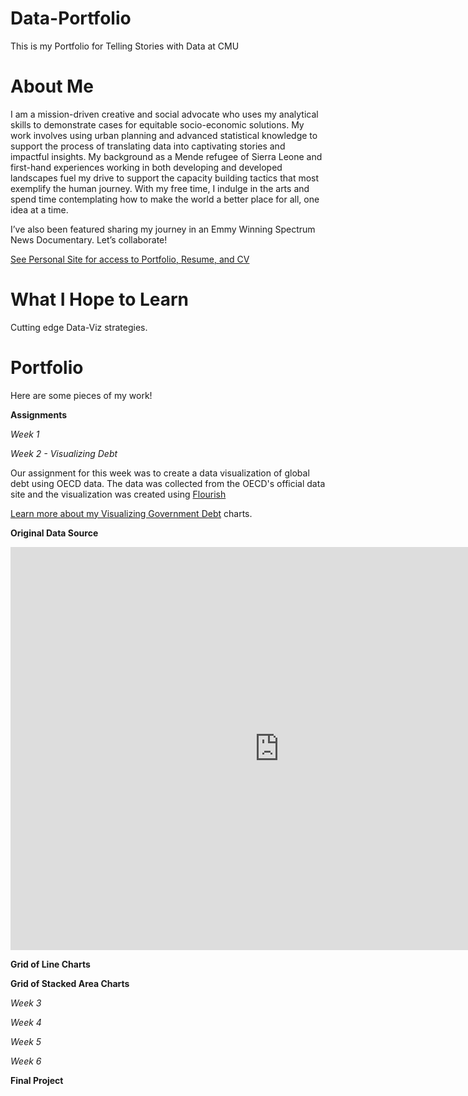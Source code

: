 # Data-Portfolio
This is my Portfolio for Telling Stories with Data at CMU

# About Me
I am a mission-driven creative and social advocate who uses my analytical skills to demonstrate cases for equitable socio-economic solutions. My work involves using urban planning and advanced statistical knowledge to support the process of translating data into captivating stories and impactful insights. My background as a Mende refugee of Sierra Leone and first-hand experiences working in both developing and developed landscapes fuel my drive to support the capacity building tactics that most exemplify the human journey. With my free time, I indulge in the arts and spend time contemplating how to make the world a better place for all, one idea at a time.

I’ve also been featured sharing my journey in an Emmy Winning Spectrum News Documentary. Let’s collaborate!

[See Personal Site for access to Portfolio, Resume, and CV](https://navoemmanuel.wixsite.com/mysite)

# What I Hope to Learn
Cutting edge Data-Viz strategies.

# Portfolio
Here are some pieces of my work!

**Assignments**

*Week 1*

*Week 2 - Visualizing Debt*

Our assignment for this week was to create a data visualization of global debt using OECD data. The data was collected from the OECD's official data site and the visualization was created using [Flourish](https://public.flourish.studio/visualisation/7700781/)

[Learn more about my Visualizing Government Debt](/govtdebt.md) charts.

**Original Data Source**
<iframe src="https://data.oecd.org/chart/6vdc" width="860" height="645" style="border: 0" mozallowfullscreen="true" webkitallowfullscreen="true" allowfullscreen="true"><a href="https://data.oecd.org/chart/6vdc" target="_blank">OECD Chart: General government debt, Total, % of GDP, Annual, 2017</a></iframe>

**Grid of Line Charts**
<div class="flourish-embed flourish-chart" data-src="visualisation/7700781"><script src="https://public.flourish.studio/resources/embed.js"></script></div>

**Grid of Stacked Area Charts**
<div class="flourish-embed flourish-chart" data-src="visualisation/7701130"><script src="https://public.flourish.studio/resources/embed.js"></script></div>

*Week 3*

*Week 4*

*Week 5*

*Week 6*

**Final Project**
